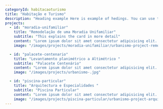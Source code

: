 ```yaml
---
categoryId: habitacaoturismo
title: "Habitação e Turismo"
description: "Heading example Here is example of hedings. You can use this heading by following markdownify rules."
projects:
  - id: "moradia-unifamiliar"
    title: "Remodelação de uma Moradia Unifamiliar"
    subtitle: "This explains the card in more detail"
    content: "Lorem ipsum dolor sit amet consectetur adipisicing elit. Quam nihil enim maxime corporis cumque totam aliquid nam sint inventore optio modi neque laborum officiis necessitatibus, facilis placeat pariatur! Voluptatem. Lorem ipsum dolor sit amet consectetur adipisicing elit. Quam nihil enim maxime corporis cumque totam aliquid nam sint inventore optio modi neque laborum officiis necessitatibus, facilis placeat pariatur! Voluptatem. Lorem ipsum dolor sit amet consectetur adipisicing elit. Quam nihil enim maxime corporis cumque totam aliquid nam sint inventore optio modi neque laborum officiis necessitatibus, facilis placeat pariatur! Voluptatem."
    image: "/images/projects/moradia-unifamiliar/urbanismo-project-remodelacao1-1.jpg"

  - id: "palacete-centenario"
    title: "Levantamento planimétrico a Altimétrico "
    subtitle: "Palacete Centenário"
    content: "Lorem ipsum dolor sit amet consectetur adipisicing elit. Quam nihil enim maxime corporis cumque totam aliquid nam sint inventore optio modi neque laborum officiis necessitatibus, facilis placeat pariatur! Voluptatem."
    image: "/images/projects/urbanismo-.jpg"

  - id: "piscina-particular"
    title: "Arquitectura e Especialidades "
    subtitle: "Piscina Particular"
    content: "Lorem ipsum dolor sit amet consectetur adipisicing elit. Quam nihil enim maxime corporis cumque totam aliquid nam sint inventore optio modi neque laborum officiis necessitatibus, facilis placeat pariatur! Voluptatem."
    image: "/images/projects/piscina-particular/urbanismo-project-arquiteturaespecialidade1-1.jpg"
---
```

